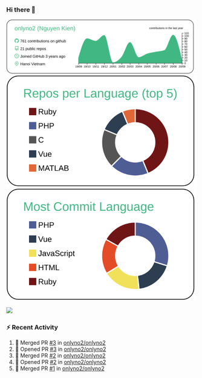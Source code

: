### Hi there 👋

[![](https://raw.githubusercontent.com/onlyno2/onlyno2/master/profile-summary-card-output/vue/0-profile-details.svg)](https://github.com/vn7n24fzkq/github-profile-summary-cards)
[![](https://raw.githubusercontent.com/onlyno2/onlyno2/master/profile-summary-card-output/vue/1-repos-per-language.svg)](https://github.com/vn7n24fzkq/github-profile-summary-cards)
[![](https://raw.githubusercontent.com/onlyno2/onlyno2/master/profile-summary-card-output/vue/2-most-commit-language.svg)](https://github.com/vn7n24fzkq/github-profile-summary-cards)

![](https://komarev.com/ghpvc/?username=onlyno2&color=green)

### :zap: Recent Activity
<!--START_SECTION:activity-->
1. 🎉 Merged PR [#3](https://github.com//onlyno2/onlyno2/pull/3) in [onlyno2/onlyno2](https://github.com//onlyno2/onlyno2)
2. 💪 Opened PR [#3](https://github.com//onlyno2/onlyno2/pull/3) in [onlyno2/onlyno2](https://github.com//onlyno2/onlyno2)
3. 🎉 Merged PR [#2](https://github.com//onlyno2/onlyno2/pull/2) in [onlyno2/onlyno2](https://github.com//onlyno2/onlyno2)
4. 💪 Opened PR [#2](https://github.com//onlyno2/onlyno2/pull/2) in [onlyno2/onlyno2](https://github.com//onlyno2/onlyno2)
5. 🎉 Merged PR [#1](https://github.com//onlyno2/onlyno2/pull/1) in [onlyno2/onlyno2](https://github.com//onlyno2/onlyno2)
<!--END_SECTION:activity-->

<!--
**onlyno2/onlyno2** is a ✨ _special_ ✨ repository because its `README.md` (this file) appears on your GitHub profile.

Here are some ideas to get you started:

- 🔭 I’m currently working on ...
- 🌱 I’m currently learning ...
- 👯 I’m looking to collaborate on ...
- 🤔 I’m looking for help with ...
- 💬 Ask me about ...
- 📫 How to reach me: ...
- 😄 Pronouns: ...
- ⚡ Fun fact: ...
-->
